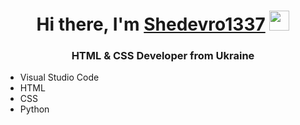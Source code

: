 <h1 align="center">Hi there, I'm <a href="#" target="_blank">Shedevro1337</a> 
<img src="https://github.com/blackcater/blackcater/raw/main/images/Hi.gif" height="32"/></h1>
<h3 align="center">HTML & CSS Developer from Ukraine</h3>
<ul>
  <li>Visual Studio Code</li>
  <li>HTML</li>
  <li>CSS</li>
  <li>Python</li>
</ul>
